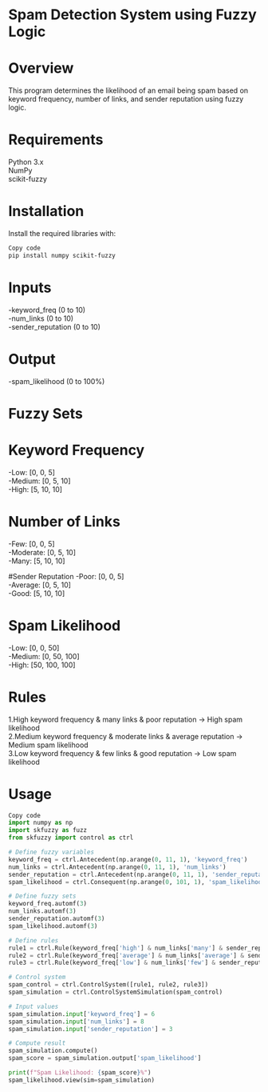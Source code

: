 
# Spam Detection System using Fuzzy Logic
# Overview
This program determines the likelihood of an email being spam based on keyword frequency, number of links, and sender reputation using fuzzy logic.

# Requirements
Python 3.x <br>
NumPy<br>
scikit-fuzzy<br>

# Installation
Install the required libraries with:

```bash 
Copy code
pip install numpy scikit-fuzzy
```
# Inputs
-keyword_freq (0 to 10)<br>
-num_links (0 to 10)<br>
-sender_reputation (0 to 10)<br>
# Output
-spam_likelihood (0 to 100%)<br>

# Fuzzy Sets

# Keyword Frequency
-Low: [0, 0, 5]<br>
-Medium: [0, 5, 10]<br>
-High: [5, 10, 10]<br>

# Number of Links
-Few: [0, 0, 5]<br>
-Moderate: [0, 5, 10]<br>
-Many: [5, 10, 10]<br>

#Sender Reputation
-Poor: [0, 0, 5]<br>
-Average: [0, 5, 10]<br>
-Good: [5, 10, 10]<br>

# Spam Likelihood
-Low: [0, 0, 50]<br>
-Medium: [0, 50, 100]<br>
-High: [50, 100, 100]<br>

# Rules
1.High keyword frequency & many links & poor reputation → High spam likelihood<br>
2.Medium keyword frequency & moderate links & average reputation → Medium spam likelihood<br>
3.Low keyword frequency & few links & good reputation → Low spam likelihood<br>

# Usage
```python
Copy code
import numpy as np
import skfuzzy as fuzz
from skfuzzy import control as ctrl

# Define fuzzy variables
keyword_freq = ctrl.Antecedent(np.arange(0, 11, 1), 'keyword_freq')
num_links = ctrl.Antecedent(np.arange(0, 11, 1), 'num_links')
sender_reputation = ctrl.Antecedent(np.arange(0, 11, 1), 'sender_reputation')
spam_likelihood = ctrl.Consequent(np.arange(0, 101, 1), 'spam_likelihood')

# Define fuzzy sets
keyword_freq.automf(3)
num_links.automf(3)
sender_reputation.automf(3)
spam_likelihood.automf(3)

# Define rules
rule1 = ctrl.Rule(keyword_freq['high'] & num_links['many'] & sender_reputation['poor'], spam_likelihood['high'])
rule2 = ctrl.Rule(keyword_freq['average'] & num_links['average'] & sender_reputation['average'], spam_likelihood['medium'])
rule3 = ctrl.Rule(keyword_freq['low'] & num_links['few'] & sender_reputation['good'], spam_likelihood['low'])

# Control system
spam_control = ctrl.ControlSystem([rule1, rule2, rule3])
spam_simulation = ctrl.ControlSystemSimulation(spam_control)

# Input values
spam_simulation.input['keyword_freq'] = 6
spam_simulation.input['num_links'] = 8
spam_simulation.input['sender_reputation'] = 3

# Compute result
spam_simulation.compute()
spam_score = spam_simulation.output['spam_likelihood']

print(f"Spam Likelihood: {spam_score}%")
spam_likelihood.view(sim=spam_simulation)
```
